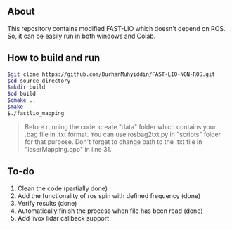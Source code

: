 ## About

This repository contains modified FAST-LIO which doesn't depend on ROS. So, it can be easily run in both windows and Colab.

## How to build and run
```sh
$git clone https://github.com/BurhanMuhyiddin/FAST-LIO-NON-ROS.git
$cd source_directory
$mkdir build
$cd build
$cmake ..
$make
$./fastlio_mapping
```
> Before running the code, create "data" folder which contains your .bag file in .txt format. 
> You can use rosbag2txt.py in "scripts" folder for that purpose. 
> Don't forget to change path to the .txt file in "laserMapping.cpp" in line 31.

## To-do
1. Clean the code (partially done)
2. Add the functionality of ros spin with defined frequency (done)
3. Verify results (done)
4. Automatically finish the process when file has been read (done)
4. Add livox lidar callback support
